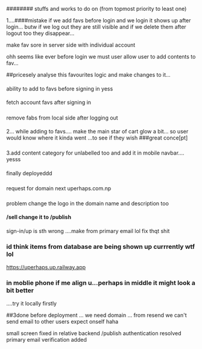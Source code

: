 ########
stuffs and works to do on (from topmost priority to least one)

<!-- ### would it be good idea to add seperate place for... context....?? seeems legit btw kinda confused.. -->

<!-- nanh just add another catagory instead ...like : unlabelled or sth of same so -->

1....####mistake
if we add favs before login and we login it shows up after login...
butw if we log out they are still visible and if we delete them after logout too
they disappear...

make fav sore in server side with individual account

ohh seems like ever before login we must user allow user to add contents to fav...

##pricesely analyse this favourites logic and make changes to it...

####

ability to add to favs before signing in yess

####

fetch account favs after signing in

#####

remove fabs from local side after logging out

####

2...
while adding to favs.... make the main star of cart glow a bit...
so user would know where it kinda went ...to see if they wish ###great conce[pt]

###

3.add content category for unlabelled too and add it in mobile navbar.... yesss

####

finally deployeddd

###

request for domain next
uperhaps.com.np

###

problem
change the logo in the domain name and description too

#### /sell change it to /publish

####

sign-in/up is sth wrong ....make from primary email lol fix thqt shit

### id think items from database are being shown up currrently wtf lol

https://uperhaps.up.railway.app

### in moblie phone if me align u...perhaps in middle it might look a bit better

....try it locally firstly

##3done
before deployment ... we need domain ...
from resend we can't send email to other users expect onself haha


small screen fixed in relative 
backend /publish 
authentication resolved
primary email verification added
